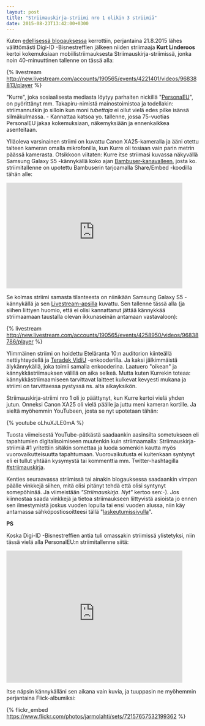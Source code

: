 ```yaml
---
layout: post
title: "Striimauskirja-striimi nro 1 olikin 3 striimiä"
date: 2015-08-23T13:42:00+0300
---
```


Kuten [edellisessä blogauksessa](http://www.infocrea.fi/blogi/2015/08/mobiilistriimauksen-evankelista-striimauskirja-striimissa/) kerrottiin, perjantaina 21.8.2015 lähes välittömästi Digi-ID -Bisnestreffien jälkeen niiden striimaaja **Kurt Linderoos** kertoi kokemuksiaan mobiilistriimauksesta Striimauskirja-striimissä, jonka noin 40-minuuttinen tallenne on tässä alla:

{% livestream http://new.livestream.com/accounts/190565/events/4221401/videos/96838813/player %}<!--more-->

"Kurre", joka sosiaalisesta mediasta löytyy parhaiten nickillä "[PersonaEU](https://twitter.com/personaleu)", on pyörittänyt mm. Takapiru-nimistä mainostoimistoa ja todellakin: striimannutkin jo silloin kun moni *tubettaja* ei ollut vielä edes pilke isänsä silmäkulmassa. - Kannattaa katsoa yo. tallenne, jossa 75-vuotias PersonalEU jakaa kokemuksiaan, näkemyksiään ja ennenkaikkea asenteitaan.

Ylläoleva varsinainen striimi on kuvattu Canon XA25-kameralla ja ääni otettu talteen kameran omalla mikrofonilla, kun Kurre oli tosiaan vain parin metrin päässä kamerasta. Otsikkoon viitaten: Kurre itse striimasi kuvassa näkyvällä Samsung Galaxy S5 -kännykällä koko ajan [Bambuser-kanavalleen](http://bambuser.com/channel/personaleu), josta ko. striimitallenne on upotettu Bambuserin tarjoamalla Share/Embed -koodilla tähän alle: 

<div class="flex-video">
<iframe src="https://embed.bambuser.com/broadcast/5737369" width="460" height="276" frameborder="0">Your browser does not support iframes.</iframe>
</div>

Se kolmas striimi samasta tilanteesta on niinikään Samsung Galaxy S5 -kännykällä ja sen [Livestream-apsilla](https://play.google.com/store/apps/details?id=com.livestream.livestream) kuvattu. Sen tallenne tässä alla (ja siihen liittyen huomio, että ei olisi kannattanut jättää kännykkää striimaamaan taustalla olevan ikkunaseinän antamaan vastavaloon):

{% livestream http://new.livestream.com/accounts/190565/events/4258950/videos/96838786/player %}

Ylimmäinen striimi on hoidettu Eteläranta 10:n auditorion kiinteällä nettiyhteydellä ja [Teradek VidiU](http://teradek.com/pages/vidiu) -enkooderilla. Ja kaksi jälkimmäistä älykännykällä, joka toimii samalla enkooderina. Laatuero "oikean" ja kännykkästriimauksen välillä on aika selkeä. Mutta kuten Kurrekin toteaa: kännykkästriimaamiseen tarvittavat laitteet kulkevat kevyesti mukana ja striimi on tarvittaessa pystyssä ns. alta aikayksikön.

Striimauskirja-striimi nro 1 oli jo päättynyt, kun Kurre kertoi vielä yhden jutun. Onneksi Canon XA25 oli vielä päälle ja juttu meni kameran kortille. Ja sieltä myöhemmin YouTubeen, josta se nyt upotetaan tähän:

{% youtube oLhuXJLE0mA %}

Tuosta viimeisestä YouTube-pätkästä saadaankin aasinsilta sometukseen eli tapahtumien digitalisoimiseen muutenkin kuin striimaamalla: Striimauskirja-striimiä #1 yritettiin sitäkin somettaa ja luoda somenkin kautta myös vuorovaikutteisuutta tapahtumaan. Vuorovaikutusta ei kuitenkaan syntynyt eli ei tullut yhtään kysymystä tai kommenttia mm. Twitter-hashtagilla [#striimauskirja](http://bit.ly/striimauskirja-tweetit).

Kenties seuraavassa striimissä tai ainakin blogauksessa saadaankin vimpan päälle vinkkejä siihen, mitä olisi pitänyt tehdä että olisi syntynyt somepöhinää. Ja viimeistään *"Striimauskirja. Nyt"* kertoo sen:-). Jos kiinnostaa saada vinkkejä ja tietoa striimaukseen liittyvistä asioista jo ennen sen ilmestymistä joskus vuoden lopulla tai ensi vuoden alussa, niin käy antamassa sähköpostiosoitteesi tällä "[laskeutumissivulla](http://striimauskirja.launchrock.com)". 

**PS**

Koska Digi-ID -Bisnestreffien antia tuli omassakin striimissä ylistetyksi, niin tässä vielä alla PersonalEU:n striimitallenne siitä:

<div class="flex-video">
<iframe src="https://embed.bambuser.com/broadcast/5737258" width="460" height="345" frameborder="0">Your browser does not support iframes.</iframe>
</div>

Itse näpsin kännykälläni sen aikana vain kuvia, ja tuuppasin ne myöhemmin perjantaina Flick-albumiksi: 

{% flickr_embed https://www.flickr.com/photos/jarmolahti/sets/72157657532199362 %}
